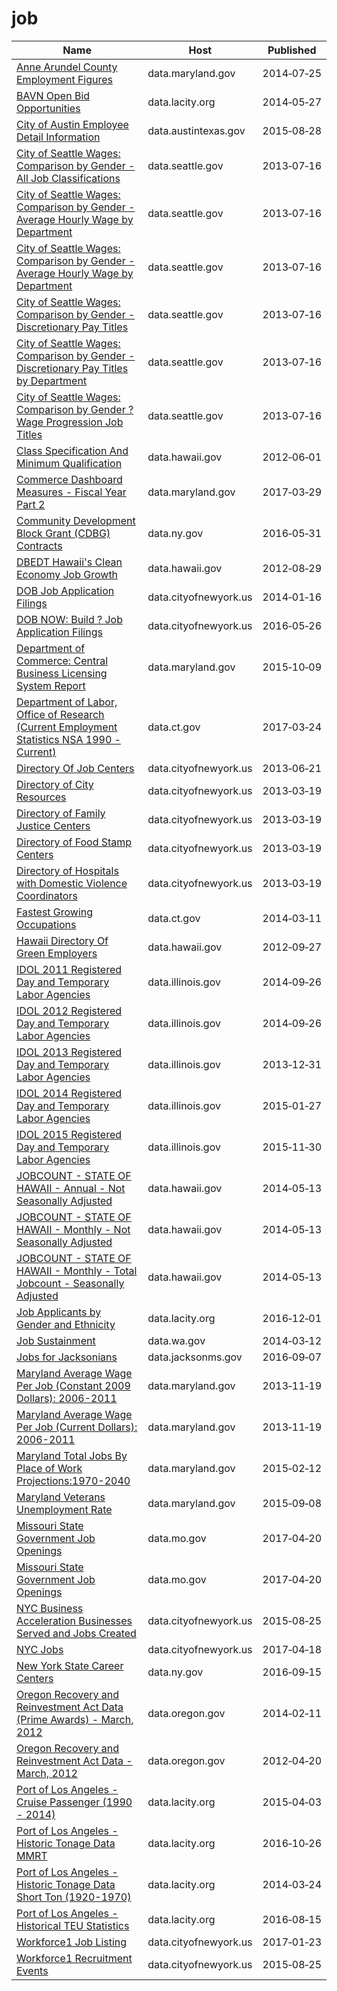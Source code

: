 # job

Name | Host | Published
---- | ---- | ---------
[Anne Arundel County Employment Figures](../datasets/8du4-um8y.md) | data.maryland.gov | 2014&#x2011;07&#x2011;25
[BAVN Open Bid Opportunities](../datasets/qtax-byj7.md) | data.lacity.org | 2014&#x2011;05&#x2011;27
[City of Austin Employee Detail Information](../datasets/853s-zeff.md) | data.austintexas.gov | 2015&#x2011;08&#x2011;28
[City of Seattle Wages: Comparison by Gender - All Job Classifications](../datasets/cf52-s8er.md) | data.seattle.gov | 2013&#x2011;07&#x2011;16
[City of Seattle Wages: Comparison by Gender - Average Hourly Wage by Department](../datasets/5jqs-k4qf.md) | data.seattle.gov | 2013&#x2011;07&#x2011;16
[City of Seattle Wages: Comparison by Gender - Average Hourly Wage by Department](../datasets/5jqs-k4qf.md) | data.seattle.gov | 2013&#x2011;07&#x2011;16
[City of Seattle Wages: Comparison by Gender - Discretionary Pay Titles](../datasets/tptv-57gf.md) | data.seattle.gov | 2013&#x2011;07&#x2011;16
[City of Seattle Wages: Comparison by Gender - Discretionary Pay Titles by Department](../datasets/k3hs-aykd.md) | data.seattle.gov | 2013&#x2011;07&#x2011;16
[City of Seattle Wages: Comparison by Gender ?Wage Progression Job Titles](../datasets/k9m8-nhz3.md) | data.seattle.gov | 2013&#x2011;07&#x2011;16
[Class Specification And Minimum Qualification](../datasets/b6h2-ri5e.md) | data.hawaii.gov | 2012&#x2011;06&#x2011;01
[Commerce Dashboard Measures - Fiscal Year Part 2](../datasets/94gw-yfdw.md) | data.maryland.gov | 2017&#x2011;03&#x2011;29
[Community Development Block Grant (CDBG) Contracts](../datasets/n9bu-8eic.md) | data.ny.gov | 2016&#x2011;05&#x2011;31
[DBEDT Hawaii's Clean Economy Job Growth](../datasets/d3e2-v3mh.md) | data.hawaii.gov | 2012&#x2011;08&#x2011;29
[DOB Job Application Filings](../datasets/ic3t-wcy2.md) | data.cityofnewyork.us | 2014&#x2011;01&#x2011;16
[DOB NOW: Build ? Job Application Filings](../datasets/w9ak-ipjd.md) | data.cityofnewyork.us | 2016&#x2011;05&#x2011;26
[Department of Commerce: Central Business Licensing System Report](../datasets/kype-d7gy.md) | data.maryland.gov | 2015&#x2011;10&#x2011;09
[Department of Labor, Office of Research (Current Employment Statistics NSA 1990 - Current)](../datasets/8zbs-9atu.md) | data.ct.gov | 2017&#x2011;03&#x2011;24
[Directory Of Job Centers](../datasets/9d9t-bmk7.md) | data.cityofnewyork.us | 2013&#x2011;06&#x2011;21
[Directory of City Resources](../datasets/yc6c-pk2a.md) | data.cityofnewyork.us | 2013&#x2011;03&#x2011;19
[Directory of Family Justice Centers](../datasets/xggi-kgx9.md) | data.cityofnewyork.us | 2013&#x2011;03&#x2011;19
[Directory of Food Stamp Centers](../datasets/tc6u-8rnp.md) | data.cityofnewyork.us | 2013&#x2011;03&#x2011;19
[Directory of Hospitals with Domestic Violence Coordinators](../datasets/22b5-sytd.md) | data.cityofnewyork.us | 2013&#x2011;03&#x2011;19
[Fastest Growing Occupations](../datasets/2mrq-up9y.md) | data.ct.gov | 2014&#x2011;03&#x2011;11
[Hawaii Directory Of Green Employers](../datasets/mq86-5ta6.md) | data.hawaii.gov | 2012&#x2011;09&#x2011;27
[IDOL 2011 Registered Day and Temporary Labor Agencies](../datasets/m24q-z35d.md) | data.illinois.gov | 2014&#x2011;09&#x2011;26
[IDOL 2012 Registered Day and Temporary Labor Agencies](../datasets/u4vf-bpde.md) | data.illinois.gov | 2014&#x2011;09&#x2011;26
[IDOL 2013 Registered Day and Temporary Labor Agencies](../datasets/ei8t-ptaz.md) | data.illinois.gov | 2013&#x2011;12&#x2011;31
[IDOL 2014 Registered Day and Temporary Labor Agencies](../datasets/rniz-qjw4.md) | data.illinois.gov | 2015&#x2011;01&#x2011;27
[IDOL 2015 Registered Day and Temporary Labor Agencies](../datasets/akfg-wxhq.md) | data.illinois.gov | 2015&#x2011;11&#x2011;30
[JOBCOUNT - STATE OF HAWAII - Annual - Not Seasonally Adjusted](../datasets/b8g4-e84u.md) | data.hawaii.gov | 2014&#x2011;05&#x2011;13
[JOBCOUNT - STATE OF HAWAII - Monthly - Not Seasonally Adjusted](../datasets/k5vg-u5ms.md) | data.hawaii.gov | 2014&#x2011;05&#x2011;13
[JOBCOUNT - STATE OF HAWAII - Monthly - Total Jobcount - Seasonally Adjusted](../datasets/7jcp-cse7.md) | data.hawaii.gov | 2014&#x2011;05&#x2011;13
[Job Applicants by Gender and Ethnicity](../datasets/mkf9-fagf.md) | data.lacity.org | 2016&#x2011;12&#x2011;01
[Job Sustainment](../datasets/79vd-sdqn.md) | data.wa.gov | 2014&#x2011;03&#x2011;12
[Jobs for Jacksonians](../datasets/fj2t-2ps5.md) | data.jacksonms.gov | 2016&#x2011;09&#x2011;07
[Maryland Average Wage Per Job (Constant 2009 Dollars): 2006-2011](../datasets/s5ct-e4qp.md) | data.maryland.gov | 2013&#x2011;11&#x2011;19
[Maryland Average Wage Per Job (Current Dollars): 2006-2011](../datasets/mk5a-nf44.md) | data.maryland.gov | 2013&#x2011;11&#x2011;19
[Maryland Total Jobs By Place of Work Projections:1970-2040](../datasets/u5my-pdap.md) | data.maryland.gov | 2015&#x2011;02&#x2011;12
[Maryland Veterans Unemployment Rate](../datasets/prxf-ppu5.md) | data.maryland.gov | 2015&#x2011;09&#x2011;08
[Missouri State Government Job Openings](../datasets/83mm-j7ms.md) | data.mo.gov | 2017&#x2011;04&#x2011;20
[Missouri State Government Job Openings](../datasets/83mm-j7ms.md) | data.mo.gov | 2017&#x2011;04&#x2011;20
[NYC Business Acceleration Businesses Served and Jobs Created](../datasets/9b9u-8989.md) | data.cityofnewyork.us | 2015&#x2011;08&#x2011;25
[NYC Jobs](../datasets/kpav-sd4t.md) | data.cityofnewyork.us | 2017&#x2011;04&#x2011;18
[New York State Career Centers](../datasets/g8h7-98zz.md) | data.ny.gov | 2016&#x2011;09&#x2011;15
[Oregon Recovery and Reinvestment Act Data (Prime Awards) - March, 2012](../datasets/e6m7-jh27.md) | data.oregon.gov | 2014&#x2011;02&#x2011;11
[Oregon Recovery and Reinvestment Act Data - March, 2012](../datasets/q3a9-rf9x.md) | data.oregon.gov | 2012&#x2011;04&#x2011;20
[Port of Los Angeles - Cruise Passenger (1990 - 2014)](../datasets/jmt8-y5rm.md) | data.lacity.org | 2015&#x2011;04&#x2011;03
[Port of Los Angeles - Historic Tonage Data MMRT](../datasets/i9rh-q5gx.md) | data.lacity.org | 2016&#x2011;10&#x2011;26
[Port of Los Angeles - Historic Tonage Data Short Ton (1920-1970)](../datasets/5a4i-e2zs.md) | data.lacity.org | 2014&#x2011;03&#x2011;24
[Port of Los Angeles - Historical TEU Statistics](../datasets/38a8-tm7u.md) | data.lacity.org | 2016&#x2011;08&#x2011;15
[Workforce1 Job Listing](../datasets/ay9k-vznm.md) | data.cityofnewyork.us | 2017&#x2011;01&#x2011;23
[Workforce1 Recruitment Events](../datasets/kf2b-aeh5.md) | data.cityofnewyork.us | 2015&#x2011;08&#x2011;25

